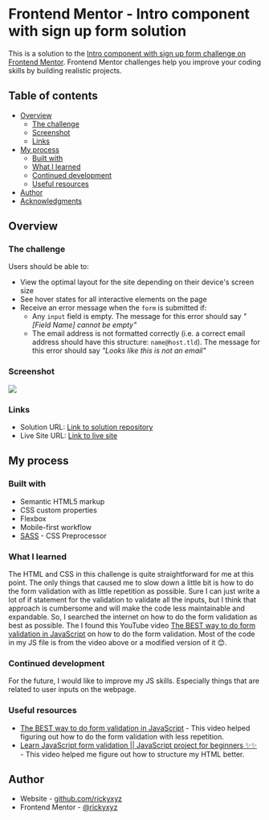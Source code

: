 # Frontend Mentor - Intro component with sign up form solution

This is a solution to the [Intro component with sign up form challenge on Frontend Mentor](https://www.frontendmentor.io/challenges/intro-component-with-signup-form-5cf91bd49edda32581d28fd1). Frontend Mentor challenges help you improve your coding skills by building realistic projects.

## Table of contents

- [Overview](#overview)
  - [The challenge](#the-challenge)
  - [Screenshot](#screenshot)
  - [Links](#links)
- [My process](#my-process)
  - [Built with](#built-with)
  - [What I learned](#what-i-learned)
  - [Continued development](#continued-development)
  - [Useful resources](#useful-resources)
- [Author](#author)
- [Acknowledgments](#acknowledgments)

## Overview

### The challenge

Users should be able to:

- View the optimal layout for the site depending on their device's screen size
- See hover states for all interactive elements on the page
- Receive an error message when the `form` is submitted if:
  - Any `input` field is empty. The message for this error should say *"[Field Name] cannot be empty"*
  - The email address is not formatted correctly (i.e. a correct email address should have this structure: `name@host.tld`). The message for this error should say *"Looks like this is not an email"*

### Screenshot

![](./screenshot.jpg)

### Links

- Solution URL: [Link to solution repository](https://github.com/rickyxyz/frontendmentor-projects/tree/main/intro-component-with-signup-form-master)
- Live Site URL: [Link to live site](https://rickyxyz.github.io/frontendmentor-projects/intro-component-with-signup-form-master/index.html)

## My process

### Built with

- Semantic HTML5 markup
- CSS custom properties
- Flexbox
- Mobile-first workflow
- [SASS](https://sass-lang.com/) - CSS Preprocessor

### What I learned

The HTML and CSS in this challenge is quite straightforward for me at this point.
The only things that caused me to slow down a little bit is how to do the form validation with as little repetition as possible.
Sure I can just write a lot of if statement for the validation to validate all the inputs, but I think that approach is cumbersome
and will make the code less maintainable and expandable. So, I searched the internet on how to do the form validation as best as possible.
The I found this YouTube video [The BEST way to do form validation in JavaScript](https://youtu.be/iyngFd6f8ko) on how to do the form validation.
Most of the code in my JS file is from the video above or a modified version of it 😊.

### Continued development

For the future, I would like to improve my JS skills. Especially things that are related to user inputs on the webpage.

### Useful resources

- [The BEST way to do form validation in JavaScript](https://youtu.be/iyngFd6f8ko) - This video helped figuring out how to do the form validation with less repetition.
- [Learn JavaScript form validation || JavaScript project for beginners ✨✨](https://youtu.be/VufN46OyFng) - This video helped me figure out how to structure my HTML better.

## Author

- Website - [github.com/rickyxyz](https://github.com/rickyxyz)
- Frontend Mentor - [@rickyxyz](https://www.frontendmentor.io/profile/rickyxyz)
